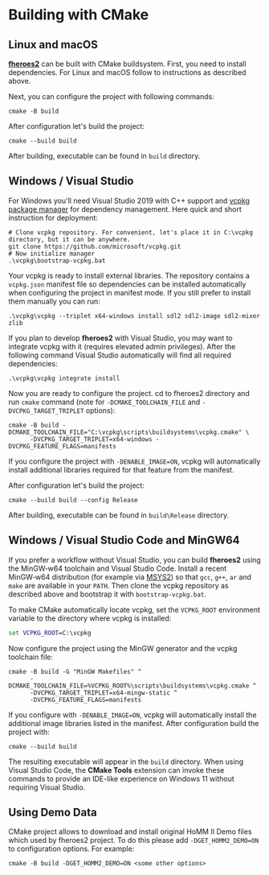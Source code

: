 # Building with CMake

## Linux and macOS

[**fheroes2**](README.md) can be built with CMake buildsystem. First, you need to install dependencies.
For Linux and macOS follow to instructions as described above.

Next, you can configure the project with following commands:

```shell
cmake -B build
```

After configuration let's build the project:

```shell
cmake --build build
```

After building, executable can be found in `build` directory.

## Windows / Visual Studio

For Windows you'll need Visual Studio 2019 with C++ support and
[vcpkg package manager](https://vcpkg.readthedocs.io/en/latest/) for dependency management.
Here quick and short instruction for deployment:

```shell
# Clone vcpkg repository. For convenient, let's place it in C:\vcpkg directory, but it can be anywhere.
git clone https://github.com/microsoft/vcpkg.git
# Now initialize manager
.\vcpkg\bootstrap-vcpkg.bat
```

Your vcpkg is ready to install external libraries. The repository contains a
`vcpkg.json` manifest file so dependencies can be installed automatically when
configuring the project in manifest mode. If you still prefer to install them
manually you can run:

```shell
.\vcpkg\vcpkg --triplet x64-windows install sdl2 sdl2-image sdl2-mixer zlib
```

If you plan to develop **fheroes2** with Visual Studio, you may want to integrate
vcpkg with it (requires elevated admin privileges). After the following command
Visual Studio automatically will find all required dependencies:

```shell
.\vcpkg\vcpkg integrate install
```

Now you are ready to configure the project. cd to fheroes2 directory and run `cmake` command (note for `-DCMAKE_TOOLCHAIN_FILE` and
`-DVCPKG_TARGET_TRIPLET` options):

```shell
cmake -B build -DCMAKE_TOOLCHAIN_FILE="C:\vcpkg\scripts\buildsystems\vcpkg.cmake" \
      -DVCPKG_TARGET_TRIPLET=x64-windows -DVCPKG_FEATURE_FLAGS=manifests
```

If you configure the project with `-DENABLE_IMAGE=ON`, vcpkg will automatically
install additional libraries required for that feature from the manifest.

After configuration let's build the project:

```shell
cmake --build build --config Release
```

After building, executable can be found in `build\Release` directory.

## Windows / Visual Studio Code and MinGW64

If you prefer a workflow without Visual Studio, you can build **fheroes2** using
the MinGW‑w64 toolchain and Visual Studio Code. Install a recent MinGW‑w64
distribution (for example via [MSYS2](https://www.msys2.org/)) so that `gcc`,
`g++`, `ar` and `make` are available in your `PATH`. Then clone the vcpkg
repository as described above and bootstrap it with `bootstrap-vcpkg.bat`.

To make CMake automatically locate vcpkg, set the `VCPKG_ROOT` environment
variable to the directory where vcpkg is installed:

```cmd
set VCPKG_ROOT=C:\vcpkg
```

Now configure the project using the MinGW generator and the vcpkg toolchain
file:

```shell
cmake -B build -G "MinGW Makefiles" ^
      -DCMAKE_TOOLCHAIN_FILE=%VCPKG_ROOT%\scripts\buildsystems\vcpkg.cmake ^
      -DVCPKG_TARGET_TRIPLET=x64-mingw-static ^
      -DVCPKG_FEATURE_FLAGS=manifests
```

If you configure with `-DENABLE_IMAGE=ON`, vcpkg will automatically install the
additional image libraries listed in the manifest. After configuration build the
project with:

```shell
cmake --build build
```

The resulting executable will appear in the `build` directory. When using Visual
Studio Code, the **CMake Tools** extension can invoke these commands to provide
an IDE-like experience on Windows 11 without requiring Visual Studio.

## Using Demo Data

CMake project allows to download and install original HoMM II Demo files which used by fheroes2 project.
To do this please add `-DGET_HOMM2_DEMO=ON` to configuration options. For example:

```shell
cmake -B build -DGET_HOMM2_DEMO=ON <some other options>
```

